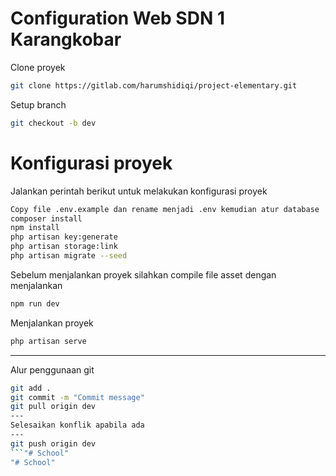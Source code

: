 # Configuration Web SDN 1 Karangkobar

Clone proyek
```sh
git clone https://gitlab.com/harumshidiqi/project-elementary.git
```
Setup branch
```sh
git checkout -b dev
```
# Konfigurasi proyek
Jalankan perintah berikut untuk melakukan konfigurasi proyek
```sh
Copy file .env.example dan rename menjadi .env kemudian atur database
composer install
npm install
php artisan key:generate
php artisan storage:link
php artisan migrate --seed
```
Sebelum menjalankan proyek silahkan compile file asset dengan menjalankan
```sh
npm run dev
```
Menjalankan proyek
```sh
php artisan serve
```

---
Alur penggunaan git
```sh
git add .
git commit -m "Commit message"
git pull origin dev
---
Selesaikan konflik apabila ada
---
git push origin dev
```"# School" 
"# School" 
